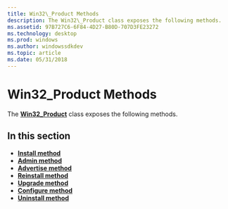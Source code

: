 ```yaml
---
title: Win32\_Product Methods
description: The Win32\_Product class exposes the following methods.
ms.assetid: 97B727C6-6F84-4D27-B80D-707D3FE23272
ms.technology: desktop
ms.prod: windows
ms.author: windowssdkdev
ms.topic: article
ms.date: 05/31/2018
---
```


# Win32\_Product Methods

The [**Win32\_Product**](win32-product.md) class exposes the following methods.

## In this section

-   [**Install method**](install-method-in-class-win32-product.md)
-   [**Admin method**](admin-method-in-class-win32-product.md)
-   [**Advertise method**](advertise-method-in-class-win32-product.md)
-   [**Reinstall method**](reinstall-method-in-class-win32-product.md)
-   [**Upgrade method**](upgrade-method-in-class-win32-product.md)
-   [**Configure method**](configure-method-in-class-win32-product.md)
-   [**Uninstall method**](uninstall-method-in-class-win32-product.md)

 

 




